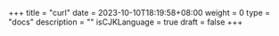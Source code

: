+++
title = "curl"
date = 2023-10-10T18:19:58+08:00
weight = 0
type = "docs"
description = ""
isCJKLanguage = true
draft = false
+++